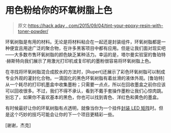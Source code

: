 # 用色粉给你的环氧树脂上色

> 原文:[https://hack aday . com/2015/09/04/tint-your-epoxy-resin-with-toner-powder/](https://hackaday.com/2015/09/04/tint-your-epoxy-resin-with-toner-powder/)

环氧树脂是有用的材料。无论是将材料粘合在一起还是封装组件，环氧树脂都是一种便宜且用途广泛的聚合物，在许多黑客项目中都有应用。但是让我们面对现实吧——大多数市售环氧树脂的颜色缺乏某种活力。幸运的是，塔尔曼实验室的鲁珀特·赫斯特向我们展示了用激光打印机或复印机的墨粉很容易将环氧树脂上色。

在寻找将环氧树脂混合成胶水的方法时，[Rupert]还展示了彩色环氧树脂可以制成专业外观的灌封化合物。一滴固化的黑色环氧树脂有着丝滑的液体外观。[鲁珀特]从一个耗尽的打印机墨盒中收集墨粉；只需要一点点，所以在回收墨盒之前你应该可以回收很多。不过，我们不得不承认，看到不戴手套操作墨粉让我们心惊肉跳。别忘了，如果你不喜欢基本的黑色，你也可以找到青色、洋红色和黄色的墨盒。

有时候最好让你的环氧树脂有点透明，就像当你为一个挂件[封装 LED 矩阵](http://hackaday.com/2013/01/10/8x8-led-matrix-pendant-sealed-in-a-block-of-epoxy/)时。但是这个巧妙的技巧可能会让你的下一个项目更精彩一些。

[谢谢，杰克]